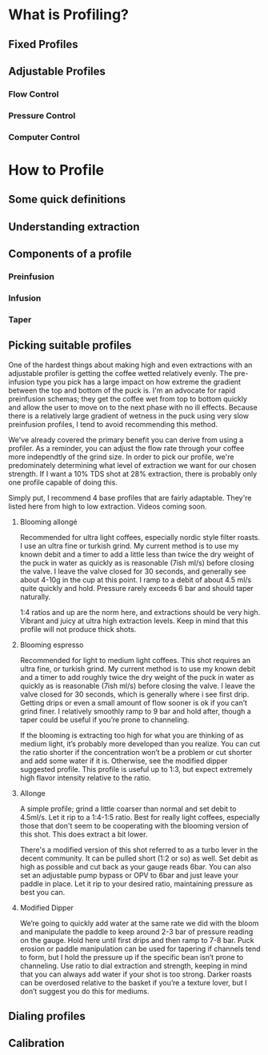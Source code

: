 # What is Profiling?
## Fixed Profiles
## Adjustable Profiles
### Flow Control
### Pressure Control
### Computer Control
# How to Profile
## Some quick definitions
## Understanding extraction
## Components of a profile
### Preinfusion
### Infusion
### Taper
## Picking suitable profiles
One of the hardest things about making high and even extractions with an adjustable profiler is getting the coffee wetted relatively evenly. The pre-infusion type you pick has a large impact on how extreme the gradient between the top and bottom of the puck is. I'm an advocate for rapid preinfusion schemas; they get the coffee wet from top to bottom quickly and allow the user to move on to the next phase with no ill effects. Because there is a relatively large gradient of wetness in the puck using very slow preinfusion profiles, I tend to avoid recommending this method.

We've already covered the primary benefit you can derive from using a profiler. As a reminder, you can adjust the flow rate through your coffee more independtly of the grind size. In order to pick our profile, we're predominately determining what level of extraction we want for our chosen strength. If I want a 10% TDS shot at 28% extraction, there is probably only one profile capable of doing this.

Simply put, I recommend 4 base profiles that are fairly adaptable. They're listed here from high to low extraction. Videos coming soon.

1. Blooming allongé

   Recommended for ultra light coffees, especially nordic style filter roasts. I use an ultra fine or turkish grind. My current method is to use my known debit and a timer to add a little less than twice the dry weight of the puck in water as quickly as is reasonable (7ish ml/s) before closing the valve. I leave the valve closed for 30 seconds, and generally see about 4-10g in the cup at this point. I ramp to a debit of about 4.5 ml/s quite quickly and hold. Pressure rarely exceeds 6 bar and should taper naturally.
   
   1:4 ratios and up are the norm here, and extractions should be very high. Vibrant and juicy at ultra high extraction levels. Keep in mind that this profile will not produce thick shots.
   
2. Blooming espresso
   
   Recommended for light to medium light coffees. This shot requires an ultra fine, or turkish grind. My current method is to use my known debit and a timer to add roughly twice the dry weight of the puck in water as quickly as is reasonable (7ish ml/s) before closing the valve. I leave the valve closed for 30 seconds, which is generally where i see first drip. Getting drips or even a small amount of flow sooner is ok if you can’t grind finer. I relatively smoothly ramp to 9 bar and hold after, though a taper could be useful if you’re prone to channeling.
   
      If the blooming is extracting too high for what you are thinking of as medium light, it’s probably more developed than you realize. You can cut the ratio shorter if the concentration won’t be a problem or cut shorter and add some water if it is. Otherwise, see the modified dipper suggested profile.
      This profile is useful up to 1:3, but expect extremely high flavor intensity relative to the ratio.
3. Allonge
    
    A simple profile; grind a little coarser than normal and set debit to 4.5ml/s. Let it rip to a 1:4-1:5 ratio. Best for really light coffees, especially those that don't seem to be cooperating with the blooming version of this shot. This does extract a bit lower.
    
    There's a modified version of this shot referred to as a turbo lever in the decent community. It can be pulled short (1:2 or so) as well. Set debit as high as possible and cut back as your gauge reads 6bar. You can also set an adjustable pump bypass or OPV to 6bar and just leave your paddle in place. Let it rip to your desired ratio, maintaining pressure as best you can.
4. Modified Dipper
    
    We’re going to quickly add water at the same rate we did with the bloom and manipulate the paddle to keep around 2-3 bar of pressure reading on the gauge. Hold here until first drips and then ramp to 7-8 bar. Puck erosion or paddle manipulation can be used for tapering if channels tend to form, but I hold the pressure up if the specific bean isn’t prone to channeling. Use ratio to dial extraction and strength, keeping in mind that you can always add water if your shot is too strong. Darker roasts can be overdosed relative to the basket if you’re a texture lover, but I don’t suggest you do this for mediums.

## 	Dialing profiles
## Calibration
